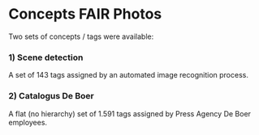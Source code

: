# Concepts FAIR Photos

Two sets of concepts / tags were available:

### 1) Scene detection

A set of 143 tags assigned by an automated image recognition process.

### 2) Catalogus De Boer

A flat (no hierarchy) set of 1.591 tags assigned by Press Agency De Boer employees.